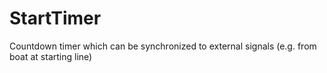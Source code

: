 # StartTimer
Countdown timer which can be synchronized to external signals (e.g. from boat at starting line)
